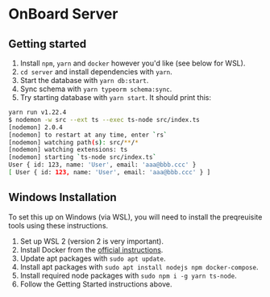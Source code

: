 # OnBoard Server

## Getting started

1. Install `npm`, `yarn` and `docker` however you'd like (see below for WSL).
2. `cd server` and install dependencies with `yarn`.
3. Start the database with `yarn db:start`.
4. Sync schema with `yarn typeorm schema:sync`.
5. Try starting database with `yarn start`. It should print this:

```bash
yarn run v1.22.4
$ nodemon -w src --ext ts --exec ts-node src/index.ts
[nodemon] 2.0.4
[nodemon] to restart at any time, enter `rs`
[nodemon] watching path(s): src/**/*
[nodemon] watching extensions: ts
[nodemon] starting `ts-node src/index.ts`
User { id: 123, name: 'User', email: 'aaa@bbb.ccc' }
[ User { id: 123, name: 'User', email: 'aaa@bbb.ccc' } ]
```

## Windows Installation

To set this up on Windows (via WSL), you will need to install the preqreuisite
tools using these instructions.

1. Set up WSL 2 (version 2 is very important).
2. Install Docker from the [official instructions](https://docs.docker.com/engine/install/ubuntu/).
3. Update apt packages with `sudo apt update`.
4. Install apt packages with `sudo apt install nodejs npm docker-compose`.
5. Install required node packages with `sudo npm i -g yarn ts-node`.
6. Follow the Getting Started instructions above.